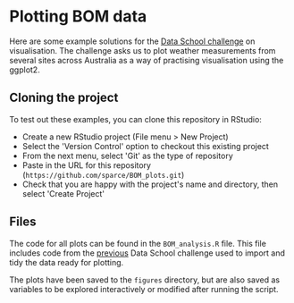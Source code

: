 # Plotting BOM data

Here are some example solutions for the 
[Data School challenge](https://csiro-data-school.github.io/visualisation/04-theming/index.html#challenge-putting-it-all-together) 
on visualisation. The challenge asks us to plot weather measurements from several sites across
Australia as a way of practising visualisation using the ggplot2.

## Cloning the project

To test out these examples, you can clone this repository in RStudio:

  * Create a new RStudio project (File menu > New Project)
  * Select the 'Version Control' option to checkout this existing project
  * From the next menu, select 'Git' as the type of repository
  * Paste in the URL for this repository (`https://github.com/sparce/BOM_plots.git`)
  * Check that you are happy with the project's name and directory, then select 'Create Project'
  
## Files

The code for all plots can be found in the `BOM_analysis.R` file. This file includes code from the [previous](https://csiro-data-school.github.io/r/15-Reproducibility/index.html#challenge-putting-it-all-together) Data School challenge used to import and tidy the data ready for plotting.

The plots have been saved to the `figures` directory, but are also saved as variables to be explored interactively or modified after running the script. 